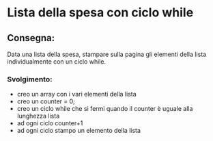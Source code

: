 Lista della spesa con ciclo while
===

## Consegna:
Data una lista della spesa, stampare sulla pagina gli elementi della lista individualmente con un ciclo while.

### Svolgimento:

* creo un array con i vari elementi della lista
* creo un counter = 0;
* creo un ciclo while che si fermi quando il counter è uguale alla lunghezza lista
* ad ogni ciclo counter+1
* ad ogni ciclo stampo un elemento della lista